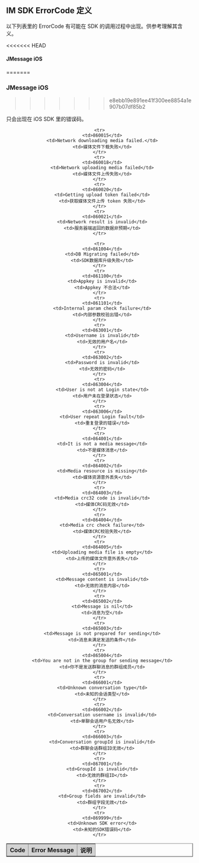 ## IM SDK ErrorCode 定义

以下列表里的 ErrorCode 有可能在 SDK 的调用过程中出现。供参考理解其含义。

<<<<<<< HEAD
#### JMessage iOS
=======
### JMessage iOS
>>>>>>> e8ebb19e891ee41f300ee8854a1e907b07df85b2

只会出现在 iOS SDK 里的错误码。

<div class="table-d" align="center" >
	<table border="1" width = "100%">
		<tr  bgcolor="#D3D3D3" >
			<th >Code</th>
			<th>Error Message</th>
			<th>说明</th>
		</tr>

    <tr>
      <td>860015</td>
      <td>Network downloading media failed.</td>
      <td>媒体文件下载失败</td>
    </tr>
    <tr>
      <td>860018</td>
      <td>Network uploading media failed</td>
      <td>媒体文件上传失败</td>
    </tr>
    <tr>
      <td>860020</td>
      <td>Getting upload token failed</td>
      <td>获取媒体文件上传 token 失败</td>
    </tr>
    <tr>
      <td>860021</td>
      <td>Network result is invalid</td>
      <td>服务器端返回的数据非预期</td>
    </tr>
    
    <tr>
      <td>861004</td>
      <td>DB Migrating failed</td>
      <td>SDK数据库升级失败</td>
    </tr>
    <tr>
      <td>861100</td>
      <td>Appkey is invalid</td>
      <td>Appkey 不合法</td>
    </tr>
    <tr>
      <td>861101</td>
      <td>Internal param check failure</td>
      <td>内部参数校验出错</td>
    </tr>
    <tr>
      <td>863001</td>
      <td>Username is invalid</td>
      <td>无效的用户名</td>
    </tr>
    <tr>
      <td>863002</td>
      <td>Password is invalid</td>
      <td>无效的密码</td>
    </tr>
    <tr>
      <td>863004</td>
      <td>User is not at Login state</td>
      <td>用户未在登录状态</td>
    </tr>
    <tr>
      <td>863006</td>
      <td>User repeat Login fault</td>
      <td>重复登录的错误</td>
    </tr>
    <tr>
      <td>864001</td>
      <td>It is not a media message</td>
      <td>不是媒体消息</td>
    </tr>
    <tr>
      <td>864002</td>
      <td>Media resource is missing</td>
      <td>媒体资源意外丢失</td>
    </tr>
    <tr>
      <td>864003</td>
      <td>Media crc32 code is invalid</td>
      <td>媒体CRC码无效</td>
    </tr>
    <tr>
      <td>864004</td>
      <td>Media crc check failure</td>
      <td>媒体CRC校验失败</td>
    </tr>
    <tr>
      <td>864005</td>
      <td>Uploading media file is empty</td>
      <td>上传的媒体文件意外丢失</td>
    </tr>
    <tr>
      <td>865001</td>
      <td>Message content is invalid</td>
      <td>无效的消息内容</td>
    </tr>
    <tr>
      <td>865002</td>
      <td>Message is nil</td>
      <td>消息为空</td>
    </tr>
    <tr>
      <td>865003</td>
      <td>Message is not prepared for sending</td>
      <td>消息未满足发送的条件</td>
    </tr>
    <tr>
      <td>865004</td>
      <td>You are not in the group for sending message</td>
      <td>你不是发送群聊消息的群组成员</td>
    </tr>
    <tr>
      <td>866001</td>
      <td>Unknown conversation type</td>
      <td>未知的会话类型</td>
    </tr>
    <tr>
      <td>866002</td>
      <td>Conversation username is invalid</td>
      <td>单聊会话用户名无效</td>
    </tr>
    <tr>
      <td>866003</td>
      <td>Conversation groupId is invalid</td>
      <td>群聊会话群组ID无效</td>
    </tr>
    <tr>
      <td>867001</td>
      <td>GroupId is invalid</td>
      <td>无效的群组ID</td>
    </tr>
    <tr>
      <td>867002</td>
      <td>Group fields are invalid</td>
      <td>群组字段无效</td>
    </tr>
    <tr>
      <td>869999</td>
      <td>Unknown SDK error</td>
      <td>未知的SDK错误码</td>
    </tr>


    
</table>
</div>


